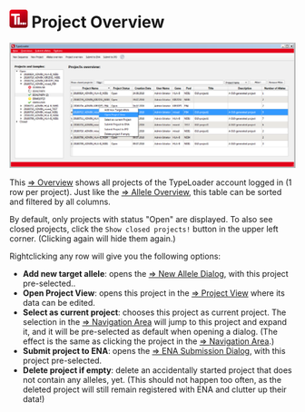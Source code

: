# ![Icon](images/TypeLoader_32.png) Project Overview 
![ProjectOverview](images/overview_projects_full.png)

This [=> Overview](overviews.md) shows all projects of the TypeLoader account logged in (1 row per project). Just like the [=> Allele Overview](overview_alleles.md), this table can be sorted and filtered by all columns.

By default, only projects with status "Open" are displayed. To also see closed projects, click the ``Show closed projects!`` button in the upper left corner. (Clicking again will hide them again.)

Rightclicking any row will give you the following options:

  * **Add new target allele**: opens the [=> New Allele Dialog](new_allele.md), with this project pre-selected..
  * **Open Project View**: opens this project in the [=> Project View](view_project.md) where its data can be edited.
  * **Select as current project**: chooses this project as current project. The selection in the [=> Navigation Area](navigation.md) will jump to this project and expand it, and it will be pre-selected as default when opening a dialog. (The effect is the same as clicking the project in the [=> Navigation Area](navigation.md).)
  * **Submit project to ENA**: opens the [=> ENA Submission Dialog](submission_ena.md), with this project pre-selected.
  * **Delete project if empty**: delete an accidentally started project that does not contain any alleles, yet. (This should not happen too often, as the deleted project will still remain registered with ENA and clutter up their data!)